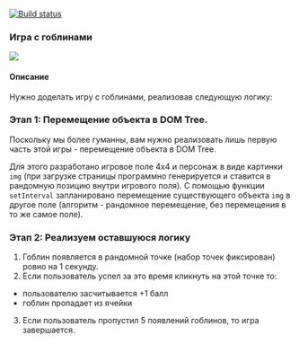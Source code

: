 [![Build status](https://ci.appveyor.com/api/projects/status/yecftmsbyouq3grd?svg=true)](https://ci.appveyor.com/project/AleksandraIvanova90/playing-with-goblins)

### Игра с гоблинами

![](https://github.com/netology-code/ahj-homeworks/blob/video/events/pic/GracefulMiniatureBustard-small.gif)


#### Описание

Нужно доделать игру с гоблинами, реализовав следующую логику:

### Этап 1: Перемещение объекта в DOM Tree.

Поскольку мы более гуманны, вам нужно реализовать лишь первую часть этой игры - перемещение объекта в DOM Tree.

Для этого разработано игровое поле 4x4 и персонаж в виде картинки `img` (при загрузке страницы программно генерируется и ставится в рандомную позицию внутри игрового поля). С помощью функции `setInterval` запланировано перемещение существующего объекта `img` в другое поле (алгоритм - рандомное перемещение, без перемещения в то же самое поле).

### Этап 2: Реализуем оставшуюся логику

1. Гоблин появляется в рандомной точке (набор точек фиксирован) ровно на 1 секунду.
2. Если пользователь успел за это время кликнуть на этой точке то:
* пользователю засчитывается +1 балл
* гоблин пропадает из ячейки
3. Если пользователь пропустил 5 появлений гоблинов, то игра завершается.